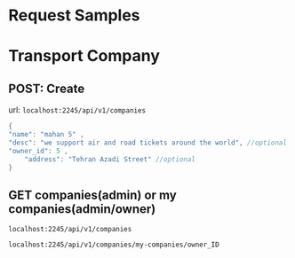 # Request Samples

# Transport Company

## POST: Create
url: ```localhost:2245/api/v1/companies```
```go
{
"name": "mahan 5" ,
"desc": "we support air and road tickets around the world", //optional
"owner_id": 5 ,
	"address": "Tehran Azadi Street" //optional
}

```
## GET companies(admin) or my companies(admin/owner)

```
localhost:2245/api/v1/companies
```
```
localhost:2245/api/v1/companies/my-companies/owner_ID
```